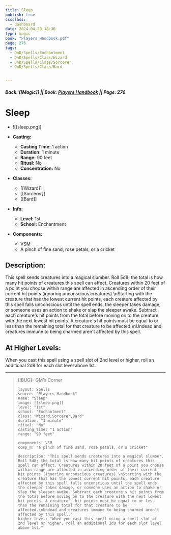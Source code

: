 ```yaml
---
title: Sleep
publish: true
cssclass:
  - dashboard
date: 2024-04-20 18:30
type: magic
book: "Players Handbook.pdf"
page: 276
tags:
  - DnD/Spells/Enchantment
  - DnD/Spells/Class/Wizard
  - DnD/Spells/Class/Sorcerer
  - DnD/Spells/Class/Bard


---
```


##### Back: [[Magic]] || Book: [Players Handbook](https://drive.google.com/drive/folders/1O5bhpYizcIT5xxAoLOuzCRht_PVS7VSG?usp=sharing) || Page: 276

# Sleep
- ![[sleep.png]]
- **Casting:**
    - **Casting Time:** 1 action
    - **Duration:** 1 minute
    - **Range:** 90 feet
    - **Ritual:** No
    - **Concentration:** No
- **Classes:**
    - [[Wizard]]
    - [[Sorcerer]]
    - [[Bard]]

- **Info:**
    - **Level:** 1st
    - **School:** Enchantment
- **Components:**
    - VSM
    - A pinch of fine sand, rose petals, or a cricket

## Description:
This spell sends creatures into a magical slumber. Roll 5d8; the total is how many hit points of creatures this spell can affect. Creatures within 20 feet of a point you choose within range are affected in ascending order of their current hit points (ignoring unconscious creatures).\nStarting with the creature that has the lowest current hit points, each creature affected by this spell falls unconscious until the spell ends, the sleeper takes damage, or someone uses an action to shake or slap the sleeper awake. Subtract each creature's hit points from the total before moving on to the creature with the next lowest hit points. A creature's hit points must be equal to or less than the remaining total for that creature to be affected.\nUndead and creatures immune to being charmed aren't affected by this spell.

## At Higher Levels:
When you cast this spell using a spell slot of 2nd level or higher, roll an additional 2d8 for each slot level above 1st.

---

> [!BUG]- GM's Corner
>
> ```statblock
> layout: Spells
> source: "Players Handbook"
> name: "Sleep"
> image: [[sleep.png]]
> level: "1st"
> school: "Enchantment"
> class: "Wizard,Sorcerer,Bard"
> duration: "1 minute"
> ritual: "No"
> casting_time: "1 action"
> range: "90 feet"
>
> components: VSM
> comp_m: "a pinch of fine sand, rose petals, or a cricket"
>
> description: "This spell sends creatures into a magical slumber. Roll 5d8; the total is how many hit points of creatures this spell can affect. Creatures within 20 feet of a point you choose within range are affected in ascending order of their current hit points (ignoring unconscious creatures).\nStarting with the creature that has the lowest current hit points, each creature affected by this spell falls unconscious until the spell ends, the sleeper takes damage, or someone uses an action to shake or slap the sleeper awake. Subtract each creature's hit points from the total before moving on to the creature with the next lowest hit points. A creature's hit points must be equal to or less than the remaining total for that creature to be affected.\nUndead and creatures immune to being charmed aren't affected by this spell."
> higher_level: "When you cast this spell using a spell slot of 2nd level or higher, roll an additional 2d8 for each slot level above 1st."
> ```
